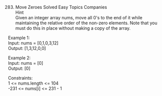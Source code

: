 283. Move Zeroes Solved Easy Topics Companies  
Hint  
Given an integer array nums, move all 0's to the end of it while maintaining the relative order of the non-zero elements.
Note that you must do this in place without making a copy of the array.
  
Example 1:  
Input: nums = [0,1,0,3,12]  
Output: [1,3,12,0,0]  
  
Example 2:  
Input: nums = [0]  
Output: [0]  

 
Constraints:  
1 <= nums.length <= 104  
-231 <= nums[i] <= 231 - 1  


